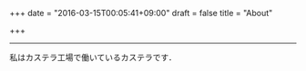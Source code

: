 +++
date = "2016-03-15T00:05:41+09:00"
draft = false
title = "About"

+++

-----

私はカステラ工場で働いているカステラです．
